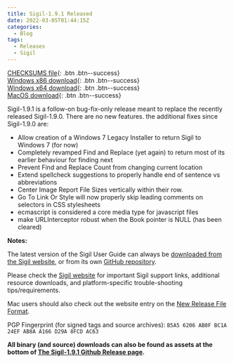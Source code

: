 ```yaml
---
title: Sigil-1.9.1 Released
date: 2022-03-05T01:44:15Z
categories:
  - Blog
tags:
  - Releases
  - Sigil
---
```


[CHECKSUMS file](https://github.com/Sigil-Ebook/Sigil/releases/download/1.9.1/Sigil-1.9.1-CHECKSUMS.sha256.txt){: .btn .btn--success}<br/>
[Windows x86 download](https://github.com/Sigil-Ebook/Sigil/releases/download/1.9.1/Sigil-1.9.1-Windows-Setup.exe){: .btn .btn--success}<br/>
[Windows x64 download](https://github.com/Sigil-Ebook/Sigil/releases/download/1.9.1/Sigil-1.9.1-Windows-x64-Setup.exe){: .btn .btn--success}<br/>
[MacOS download](https://github.com/Sigil-Ebook/Sigil/releases/download/1.9.1/Sigil.app-1.9.1-Mac.txz){: .btn .btn--success}

Sigil-1.9.1 is a follow-on bug-fix-only release meant to replace the recently released Sigil-1.9.0. There are no new features. the additional fixes since Sigil-1.9.0 are:

* Allow creation of a Windows 7 Legacy Installer to return Sigil to Windows 7 (for now)
* Completely revamped Find and Replace (yet again) to return most of its earlier behaviour for finding next
* Prevent Find and Replace Count from changing current location
* Extend spellcheck suggestions to properly handle end of sentence vs abbreviations
* Center Image Report File Sizes vertically within their row.
* Go To Link Or Style will now properly skip leading comments on selectors in CSS stylesheets
* ecmascript is considered a core media type for javascript files
* make URLInterceptor robust when the Book pointer is NULL (has been cleared)

__Notes:__

The latest version of the Sigil User Guide can always be [downloaded from the Sigil website](https://sigil-ebook.com/sigil/guide), or from its own [GitHub repository](https://github.com/Sigil-Ebook/sigil-user-guide/releases/latest).

Please check the [Sigil website](https://sigil-ebook.com/sigil) for important Sigil support links, additional resource downloads, and platform-specific trouble-shooting tips/requirements.

Mac users should also check out the website entry on the [New Release File Format](https://sigil-ebook.com/sigil/tips/#new-release-file-format-starting-with-sigil-0918).


PGP Fingerprint (for signed tags and source archives): `B5A5 6206 AB0F BC1A 24EF AB8A A166 D29A 8FCD AC63`

__All binary (and source) downloads can also be found as assets at the bottom of [The Sigil-1.9.1 Github Release page](https://github.com/Sigil-Ebook/Sigil/releases/tag/1.9.1).__

